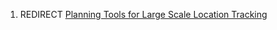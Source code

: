 1.  REDIRECT [Planning Tools for Large Scale Location
    Tracking](Planning_Tools_for_Large_Scale_Location_Tracking "wikilink")